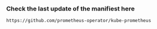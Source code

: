 ### Check the last update of the manifiest here
    

    https://github.com/prometheus-operator/kube-prometheus